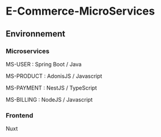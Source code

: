 # E-Commerce-MicroServices

## Environnement

### Microservices

MS-USER : Spring Boot / Java

MS-PRODUCT : AdonisJS / Javascript

MS-PAYMENT : NestJS / TypeScript

MS-BILLING : NodeJS / Javascript

### Frontend

Nuxt